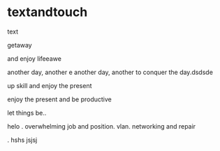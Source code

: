 # textandtouch
text

getaway

and enjoy lifeeawe

another day, another
e
another day, another to conquer the day.dsdsde

up skill and enjoy the present

enjoy the present and be productive 

let things be..

helo
. overwhelming job and position. vlan. networking and repair

.
hshs
jsjsj